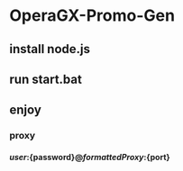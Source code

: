 # OperaGX-Promo-Gen
## install node.js
## run start.bat
## enjoy
### proxy
#### ${user}:${password}@${formattedProxy}:${port}
